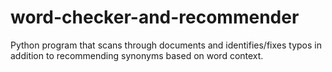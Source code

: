 # word-checker-and-recommender
Python program that scans through documents and identifies/fixes typos in addition to recommending synonyms based on word context.
